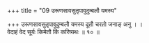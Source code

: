 +++
title = "09 उरूणसावसुतृपावुदुम्बलौ यमस्य"

+++
उरूणसावसुतृपावुदुम्बलौ यमस्य दूतौ चरतो जनाङ् अनु । ।  
वेदाहं वेद सूर्यः किमेतौ किं करिष्यथः ॥ १० ॥
